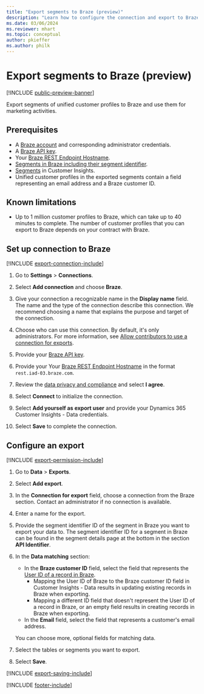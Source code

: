 ```yaml
---
title: "Export segments to Braze (preview)"
description: "Learn how to configure the connection and export to Braze."
ms.date: 03/06/2024
ms.reviewer: mhart
ms.topic: conceptual
author: pkieffer
ms.author: philk
---
```


# Export segments to Braze (preview)

[!INCLUDE [public-preview-banner](includes/public-preview-banner.md)]

Export segments of unified customer profiles to Braze and use them for marketing activities.

## Prerequisites

- A [Braze account](https://www.braze.com/) and corresponding administrator credentials.
- A [Braze API key](https://www.braze.com/docs/api/basics/).
- Your [Braze REST Endpoint Hostname](https://www.braze.com/docs/api/basics/#api-definitions).
- [Segments in Braze including their segment identifier](https://www.braze.com/docs/user_guide/engagement_tools/segments/creating_a_segment#creating-a-segment). 
- [Segments](segments.md) in Customer Insights.
- Unified customer profiles in the exported segments contain a field representing an email address and a Braze customer ID.

## Known limitations

- Up to 1 million customer profiles to Braze, which can take up to 40 minutes to complete. The number of customer profiles that you can export to Braze depends on your contract with Braze.

## Set up connection to Braze

[!INCLUDE [export-connection-include](includes/export-connection-admn.md)]

1. Go to **Settings** > **Connections**.

1. Select **Add connection** and choose **Braze**.

1. Give your connection a recognizable name in the **Display name** field. The name and the type of the connection describe this connection. We recommend choosing a name that explains the purpose and target of the connection.

1. Choose who can use this connection. By default, it's only administrators. For more information, see [Allow contributors to use a connection for exports](connections.md#allow-contributors-to-use-a-connection-for-exports).

1. Provide your [Braze API key](https://www.braze.com/docs/api/basics/).
   
1. Provide your Your [Braze REST Endpoint Hostname](https://www.braze.com/docs/api/basics/#api-definitions) in the format `rest.iad-03.braze.com`.

1. Review the [data privacy and compliance](connections.md#data-privacy-and-compliance) and select **I agree**.

1. Select **Connect** to initialize the connection.

1. Select **Add yourself as export user** and provide your Dynamics 365 Customer Insights - Data credentials.

1. Select **Save** to complete the connection.

## Configure an export

[!INCLUDE [export-permission-include](includes/export-permission.md)]

1. Go to **Data** > **Exports**.

1. Select **Add export**.

1. In the **Connection for export** field, choose a connection from the Braze section. Contact an administrator if no connection is available.

1. Enter a name for the export.

1. Provide the segment identifier ID of the segment in Braze you want to export your data to. The segment identifier ID for a segment in Braze can be found in the segment details page at the bottom in the section **API Identifier**.

1. In the **Data matching** section:
   - In the **Braze customer ID** field, select the field that represents the [User ID of a record in Braze](https://www.braze.com/docs/developer_guide/platform_integration_guides/web/analytics/setting_user_ids#suggested-user-id-naming-convention).
     - Mapping the User ID of Braze to the Braze customer ID field in Customer Insights - Data results in updating existing records in Braze when exporting.
     - Mapping a different ID field that doesn't represent the User ID of a record in Braze, or an empty field results in creating records in Braze when exporting.
   - In the **Email** field, select the field that represents a customer's email address.

   You can choose more, optional fields for matching data.

1. Select the tables or segments you want to export.

1. Select **Save**.

[!INCLUDE [export-saving-include](includes/export-saving.md)]

[!INCLUDE [footer-include](includes/footer-banner.md)]
